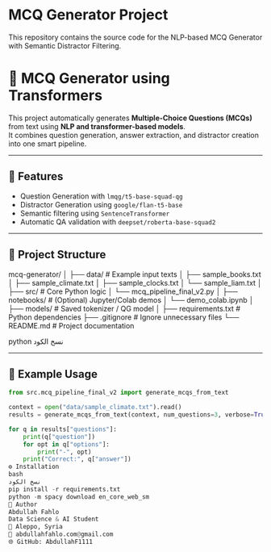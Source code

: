 # MCQ Generator Project
This repository contains the source code for the NLP-based MCQ Generator with Semantic Distractor Filtering.
# 🧠 MCQ Generator using Transformers

This project automatically generates **Multiple-Choice Questions (MCQs)** from text using **NLP and transformer-based models**.  
It combines question generation, answer extraction, and distractor creation into one smart pipeline.

---

## 🚀 Features
- Question Generation with `lmqg/t5-base-squad-qg`
- Distractor Generation using `google/flan-t5-base`
- Semantic filtering using `SentenceTransformer`
- Automatic QA validation with `deepset/roberta-base-squad2`

---

## 📁 Project Structure
mcq-generator/
│
├── data/ # Example input texts
│ ├── sample_books.txt
│ ├── sample_climate.txt
│ ├── sample_clocks.txt
│ └── sample_liam.txt
│
├── src/ # Core Python logic
│ └── mcq_pipeline_final_v2.py
│
├── notebooks/ # (Optional) Jupyter/Colab demos
│ └── demo_colab.ipynb
│
├── models/ # Saved tokenizer / QG model
│
├── requirements.txt # Python dependencies
├── .gitignore # Ignore unnecessary files
└── README.md # Project documentation

python
نسخ الكود

---

## 🧩 Example Usage
```python
from src.mcq_pipeline_final_v2 import generate_mcqs_from_text

context = open("data/sample_climate.txt").read()
results = generate_mcqs_from_text(context, num_questions=3, verbose=True)

for q in results["questions"]:
    print(q["question"])
    for opt in q["options"]:
        print("-", opt)
    print("Correct:", q["answer"])
⚙️ Installation
bash
نسخ الكود
pip install -r requirements.txt
python -m spacy download en_core_web_sm
🧠 Author
Abdullah Fahlo
Data Science & AI Student
📍 Aleppo, Syria
📧 abdullahfahlo.com@gmail.com
🌐 GitHub: AbdullahF1111
